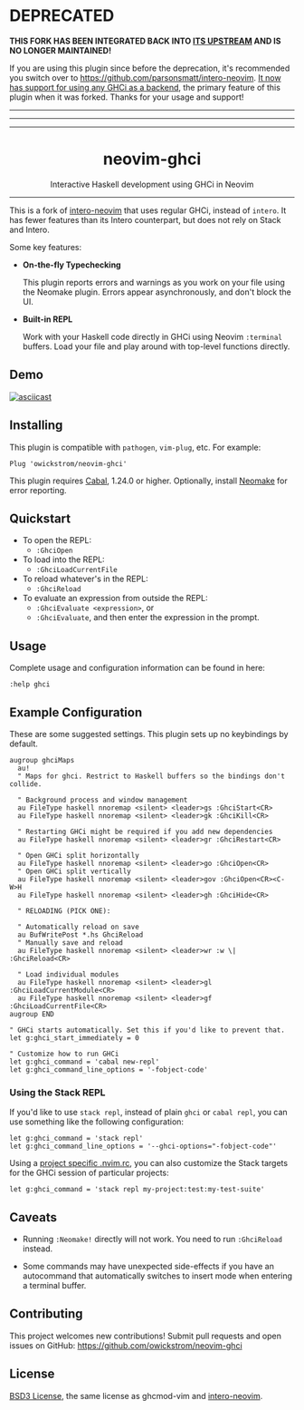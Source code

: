 # DEPRECATED

**THIS FORK HAS BEEN INTEGRATED BACK INTO [ITS UPSTREAM](https://github.com/parsonsmatt/intero-neovim) AND IS NO LONGER MAINTAINED!**

If you are using this plugin since before the deprecation, it's recommended you switch over to https://github.com/parsonsmatt/intero-neovim. [It now has support for using any GHCi as a backend](https://github.com/parsonsmatt/intero-neovim#using-a-custom-backend), the primary feature of this plugin when it was forked. Thanks for your usage and support!

<hr>
<hr>
<hr>

<div align="center">
  <h1>neovim-ghci</h1>
  <p>Interactive Haskell development using GHCi in Neovim</p>
</div>
<hr>

This is a fork of [intero-neovim][] that uses regular GHCi, instead of
`intero`. It has fewer features than its Intero counterpart, but does not rely
on Stack and Intero.

Some key features:

- **On-the-fly Typechecking**

  This plugin reports errors and warnings as you work on your file using the
  Neomake plugin. Errors appear asynchronously, and don't block the UI.

- **Built-in REPL**

  Work with your Haskell code directly in GHCi using Neovim `:terminal` buffers.
  Load your file and play around with top-level functions directly.

## Demo

[![asciicast](https://asciinema.org/a/q9I5eNblDLCoOiQlZjm1ce0ba.png)](https://asciinema.org/a/q9I5eNblDLCoOiQlZjm1ce0ba?size=20&speed=3&theme=tango)

## Installing

This plugin is compatible with `pathogen`, `vim-plug`, etc. For example:

```viml
Plug 'owickstrom/neovim-ghci'
```

This plugin requires [Cabal][], 1.24.0 or higher. Optionally, install
[Neomake][] for error reporting.


## Quickstart

- To open the REPL:
  - `:GhciOpen`
- To load into the REPL:
  - `:GhciLoadCurrentFile`
- To reload whatever's in the REPL:
  - `:GhciReload`
- To evaluate an expression from outside the REPL:
  - `:GhciEvaluate <expression>`, or
  - `:GhciEvaluate`, and then enter the expression in the prompt.

## Usage

Complete usage and configuration information can be found in here:

```vim
:help ghci
```

## Example Configuration

These are some suggested settings. This plugin sets up no keybindings by
default.

```vim
augroup ghciMaps
  au!
  " Maps for ghci. Restrict to Haskell buffers so the bindings don't collide.

  " Background process and window management
  au FileType haskell nnoremap <silent> <leader>gs :GhciStart<CR>
  au FileType haskell nnoremap <silent> <leader>gk :GhciKill<CR>

  " Restarting GHCi might be required if you add new dependencies
  au FileType haskell nnoremap <silent> <leader>gr :GhciRestart<CR>

  " Open GHCi split horizontally
  au FileType haskell nnoremap <silent> <leader>go :GhciOpen<CR>
  " Open GHCi split vertically
  au FileType haskell nnoremap <silent> <leader>gov :GhciOpen<CR><C-W>H
  au FileType haskell nnoremap <silent> <leader>gh :GhciHide<CR>

  " RELOADING (PICK ONE):

  " Automatically reload on save
  au BufWritePost *.hs GhciReload
  " Manually save and reload
  au FileType haskell nnoremap <silent> <leader>wr :w \| :GhciReload<CR>

  " Load individual modules
  au FileType haskell nnoremap <silent> <leader>gl :GhciLoadCurrentModule<CR>
  au FileType haskell nnoremap <silent> <leader>gf :GhciLoadCurrentFile<CR>
augroup END

" GHCi starts automatically. Set this if you'd like to prevent that.
let g:ghci_start_immediately = 0

" Customize how to run GHCi
let g:ghci_command = 'cabal new-repl'
let g:ghci_command_line_options = '-fobject-code'
```

### Using the Stack REPL

If you'd like to use `stack repl`, instead of plain `ghci` or `cabal repl`, you
can use something like the following configuration:

``` vim
let g:ghci_command = 'stack repl'
let g:ghci_command_line_options = '--ghci-options="-fobject-code"'
```

Using a [project specific
.nvim.rc](https://andrew.stwrt.ca/posts/project-specific-vimrc/), you can also
customize the Stack targets for the GHCi session of particular projects:

``` vim
let g:ghci_command = 'stack repl my-project:test:my-test-suite'
```

## Caveats

- Running `:Neomake!` directly will not work. You need to run `:GhciReload`
  instead.

- Some commands may have unexpected side-effects if you have an autocommand
  that automatically switches to insert mode when entering a terminal buffer.

## Contributing

This project welcomes new contributions! Submit pull requests and open issues
on GitHub: https://github.com/owickstrom/neovim-ghci

## License

[BSD3 License](http://www.opensource.org/licenses/BSD-3-Clause), the same
license as ghcmod-vim and [intero-neovim][].

[intero-neovim]: https://github.com/parsonsmatt/intero-neovim
[Cabal]: http://cabal.readthedocs.io/en/latest/
[Neomake]: https://github.com/neomake/neomake
